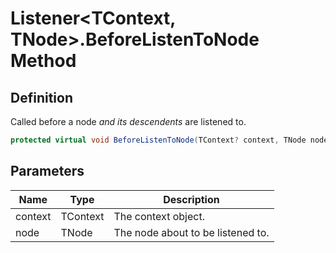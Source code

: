 # Listener&lt;TContext, TNode&gt;.BeforeListenToNode Method
## Definition

Called before a node *and its descendents* are listened to.

```c#
protected virtual void BeforeListenToNode(TContext? context, TNode node);
```

## Parameters

| Name | Type | Description |
| ---- | ---- | ----------- |
| context | TContext | The context object. |
| node | TNode | The node about to be listened to. |

